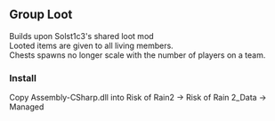 ## Group Loot

Builds upon Solst1c3's shared loot mod  
Looted items are given to all living members.  
Chests spawns no longer scale with the number of players on a team.
### Install
Copy Assembly-CSharp.dll into Risk of Rain2 -> Risk of Rain 2_Data -> Managed
